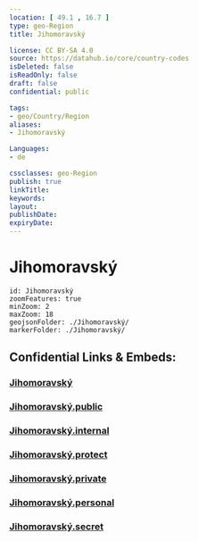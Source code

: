 ```yaml
---
location: [ 49.1 , 16.7 ] 
type: geo-Region
title: Jihomoravský

license: CC BY-SA 4.0
source: https://datahub.io/core/country-codes
isDeleted: false
isReadOnly: false
draft: false
confidential: public

tags:
- geo/Country/Region
aliases:
- Jihomoravský

Languages:
- de

cssclasses: geo-Region
publish: true
linkTitle: 
keywords: 
layout: 
publishDate: 
expiryDate: 
---
```


# Jihomoravský

```leaflet
id: Jihomoravský
zoomFeatures: true 
minZoom: 2 
maxZoom: 18
geojsonFolder: ./Jihomoravský/
markerFolder: ./Jihomoravský/
```


## Confidential Links & Embeds: 

### [Jihomoravský](/_Standards/Earth/Continent/Europe/Europe~Central/Czech_Republic/regions~Czech_Republic/Jihomoravský.md) 

### [Jihomoravský.public](/_public/Earth/Continent/Europe/Europe~Central/Czech_Republic/regions~Czech_Republic/Jihomoravský.public.md) 

### [Jihomoravský.internal](/_internal/Earth/Continent/Europe/Europe~Central/Czech_Republic/regions~Czech_Republic/Jihomoravský.internal.md) 

### [Jihomoravský.protect](/_protect/Earth/Continent/Europe/Europe~Central/Czech_Republic/regions~Czech_Republic/Jihomoravský.protect.md) 

### [Jihomoravský.private](/_private/Earth/Continent/Europe/Europe~Central/Czech_Republic/regions~Czech_Republic/Jihomoravský.private.md) 

### [Jihomoravský.personal](/_personal/Earth/Continent/Europe/Europe~Central/Czech_Republic/regions~Czech_Republic/Jihomoravský.personal.md) 

### [Jihomoravský.secret](/_secret/Earth/Continent/Europe/Europe~Central/Czech_Republic/regions~Czech_Republic/Jihomoravský.secret.md)

